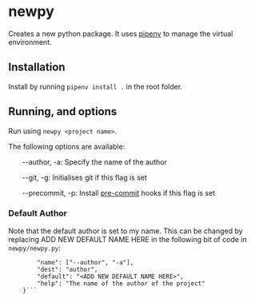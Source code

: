 # newpy
Creates a new python package. It uses [pipenv](https://pipenv.pypa.io/en/latest/) to manage the virtual environment.

## Installation

Install by running `pipenv install .` in the root folder.

## Running, and options

Run using `newpy <project name>`.

The following options are available:

&nbsp;&nbsp;&nbsp;&nbsp;&nbsp;&nbsp; --author, -a: Specify the name of the author

&nbsp;&nbsp;&nbsp;&nbsp;&nbsp;&nbsp; --git, -g: Initialises git if this flag is set

&nbsp;&nbsp;&nbsp;&nbsp;&nbsp;&nbsp; --precommit, -p: Install [pre-commit](https://pre-commit.com/) hooks if this flag is set


### Default Author

Note that the default author is set to my name. This can be changed by replacing ADD NEW DEFAULT NAME HERE in the following bit of code in `newpy/newpy.py`:

```{
        "name": ["--author", "-a"],
        "dest": "author",
        "default": "<ADD NEW DEFAULT NAME HERE>",
        "help": "The name of the author of the project"
    }```
